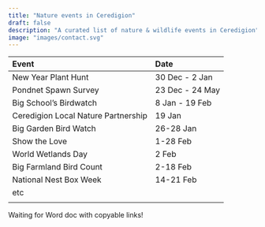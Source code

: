 ```yaml
---
title: "Nature events in Ceredigion"
draft: false
description: "A curated list of nature & wildlife events in Ceredigion"
image: "images/contact.svg"
---
```



| Event                               | Date            |
| :---------------------------------- | :-------------- |
| New Year Plant Hunt                 | 30 Dec - 2 Jan  |
| Pondnet Spawn Survey                | 23 Dec - 24 May |
| Big School’s Birdwatch              | 8 Jan - 19 Feb  |
| Ceredigion Local Nature Partnership | 19 Jan          |
| Big Garden Bird Watch               | 26-28 Jan       |
| Show the Love                       | 1-28 Feb        |
| World Wetlands Day                  | 2 Feb           |
| Big Farmland Bird Count             | 2-18 Feb        |
| National Nest Box Week              | 14-21 Feb       |
| etc                                 |                 |
|                                     |                 |

Waiting for Word doc with copyable links!
